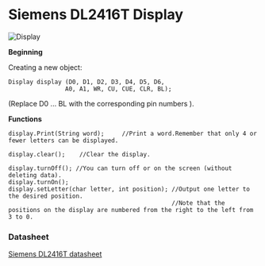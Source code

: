 # Siemens DL2416T Display

![Display](http://www.decadecounter.com/vta/pic/dl2416t.jpg)

**Beginning**

Creating a new object:
```
Display display (D0, D1, D2, D3, D4, D5, D6, 
                A0, A1, WR, CU, CUE, CLR, BL);
```

(Replace D0 ... BL with the corresponding pin numbers ).

**Functions**

```
display.Print(String word);     //Print a word.Remember that only 4 or fewer letters can be displayed.

display.clear();    //Clear the display.

display.turnOff(); //You can turn off or on the screen (without deleting data).
display.turnOn();
display.setLetter(char letter, int position); //Output one letter to the desired position.
                                              //Note that the positions on the display are numbered from the right to the left from 3 to 0.
```


### Datasheet

[Siemens DL2416T datasheet](https://www.silicon-ark.co.uk/datasheets/DL2416-display-datasheet-siemens.pdf)







